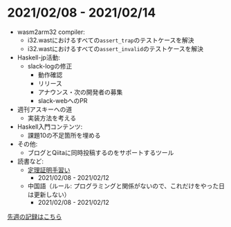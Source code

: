 # 2021/02/08 - 2021/02/14

- wasm2arm32 compiler:
    - i32.wastにおけるすべての`assert_trap`のテストケースを解決
    - i32.wastにおけるすべての`assert_invalid`のテストケースを解決
- Haskell-jp活動:
    - slack-logの修正
        - 動作確認
        - リリース
        - アナウンス・次の開発者の募集
        - slack-webへのPR
- 週刊アスキーへの道
    - 実装方法を考える
- Haskell入門コンテンツ:
    - 課題10の不足箇所を埋める
- その他:
    - ブログとQiitaに同時投稿するのをサポートするツール
- 読書など:
    - [定理証明手習い](https://www.lambdanote.com/collections/littleprover)
        - 2021/02/08 - 2021/02/12
    - 中国語（ルール: プログラミングと関係がないので、これだけをやった日は更新しない）
        - 2021/02/08 - 2021/02/12

[先週の記録はこちら](https://github.com/igrep/daily-commits/blob/4352cbdea83636703c9c5a8790a36b218ecf85b2/yesterday.md)
